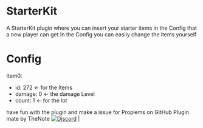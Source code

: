 # StarterKit
A StarterKit plugin where you can insert your starter items in the Config that a new player can get
In the Config you can easily change the items yourself

# Config
Item0:
 -  id: 272 <- for the Items
 -  damage: 0 <- the damage Level
 -  count: 1 <- for the lot

have fun with the plugin and make a issue for Proplems on GitHub
Plugin mate by TheNote
[![Discord](https://img.shields.io/discord/427472879072968714.svg?style=flat-square&label=discord&colorB=7289da)](https://discord.gg/XwXKuvy) |<br>

